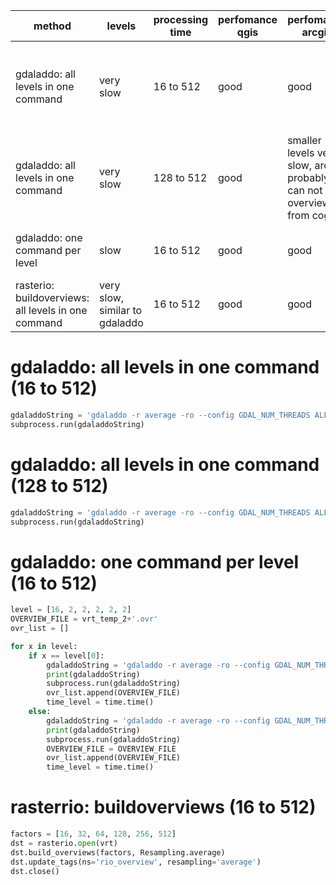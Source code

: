 |method|levels|processing time|perfomance qgis|perfomance arcgis|problems|
|---|---|---|---|---|---|
|gdaladdo: all levels in one command|very slow|16 to 512|good|good|additional storage needed due to smaller overview levels|
|gdaladdo: all levels in one command|very slow|128 to 512|good|smaller levels very slow, arcgis probably can not read overview from cog||
|gdaladdo: one command per level|slow|16 to 512|good|good|many .ovr, merging still problem|
|rasterio: buildoverviews: all levels in one command|very slow, similar to gdaladdo|16 to 512|good|good|no advantage to gdaladdio|

# gdaladdo: all levels in one command (16 to 512)
```python
gdaladdoString = 'gdaladdo -r average -ro --config GDAL_NUM_THREADS ALL_CPUS --config COPY_SRC_OVERVIEWS YES  --config OVERVIEW_COMPRESS ZSTD ' + vrt + ' 16 32 64 128 256 512'
subprocess.run(gdaladdoString)
```
# gdaladdo: all levels in one command (128 to 512)
```python
gdaladdoString = 'gdaladdo -r average -ro --config GDAL_NUM_THREADS ALL_CPUS --config COPY_SRC_OVERVIEWS YES  --config OVERVIEW_COMPRESS ZSTD ' + vrt + ' 128 256 512'
subprocess.run(gdaladdoString)
```
# gdaladdo: one command per level (16 to 512)
```python
level = [16, 2, 2, 2, 2, 2]
OVERVIEW_FILE = vrt_temp_2+'.ovr'
ovr_list = []

for x in level:
    if x == level[0]:
        gdaladdoString = 'gdaladdo -r average -ro --config GDAL_NUM_THREADS ALL_CPUS --config COPY_SRC_OVERVIEWS YES --config OVERVIEW_COMPRESS ZSTD ' + vrt_temp_2 + ' ' + str(x)
        print(gdaladdoString)
        subprocess.run(gdaladdoString)
        ovr_list.append(OVERVIEW_FILE)
        time_level = time.time()
    else:
        gdaladdoString = 'gdaladdo -r average -ro --config GDAL_NUM_THREADS ALL_CPUS --config COPY_SRC_OVERVIEWS YES --config OVERVIEW_COMPRESS ZSTD ' + OVERVIEW_FILE + ' ' + str(x)
        print(gdaladdoString)
        subprocess.run(gdaladdoString)
        OVERVIEW_FILE = OVERVIEW_FILE
        ovr_list.append(OVERVIEW_FILE)
        time_level = time.time()
```
# rasterrio: buildoverviews (16 to 512)
```python
factors = [16, 32, 64, 128, 256, 512]
dst = rasterio.open(vrt)
dst.build_overviews(factors, Resampling.average)
dst.update_tags(ns='rio_overview', resampling='average')
dst.close()
```
